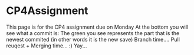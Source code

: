 # CP4Assignment
This page is for the CP4 assignment due on Monday
At the bottom you will see what a commit is:
The green you see represents the part that is the newest commited (in other words it is the new save)
Branch time....
Pull reuqest + Merging time... :)
Yay...
